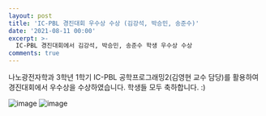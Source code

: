 ```yaml
---
layout: post
title: 'IC-PBL 경진대회 우수상 수상 (김강석, 박승민, 송준수)'
date: '2021-08-11 00:00'
excerpt: >-
  IC-PBL 경진대회에서 김강석, 박승민, 송준수 학생 우수상 수상
comments: true
---
```

나노광전자학과 3학년 1학기 IC-PBL 공학프로그래밍2(김영현 교수 담당)를 활용하여 경진대회에서 우수상을 수상하였습니다. 학생들 모두 축하합니다. :)

![image](https://user-images.githubusercontent.com/77437180/132435518-e5eda80b-b75b-4c73-87a9-51c615bf8601.png)
![image](https://user-images.githubusercontent.com/77437180/133179702-65ed263e-3d13-4ab2-bb47-b7914e778107.png)